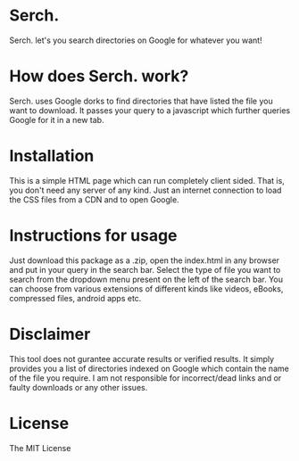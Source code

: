 # Serch.
Serch. let's you search directories on Google for whatever you want!
# How does Serch. work?
Serch. uses Google dorks to find directories that have listed the file you want to download. It passes your query to a javascript which further queries Google for it in a new tab.
# Installation
This is a simple HTML page which can run completely client sided. That is, you don't need any server of any kind. Just an internet connection to load the CSS files from a CDN and to open Google.
# Instructions for usage
Just download this package as a .zip, open the index.html in any browser and put in your query in the search bar. Select the type of file you want to search from the dropdown menu present on the left of the search bar. You can choose from various extensions of different kinds like videos, eBooks, compressed files, android apps etc.
# Disclaimer
This tool does not gurantee accurate results or verified results. It simply provides you a list of directories indexed on Google which contain the name of the file you require. I am not responsible for incorrect/dead links and or faulty downloads or any other issues.
# License
The MIT License
